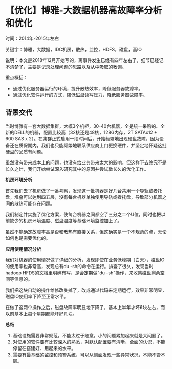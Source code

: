 # 【优化】博雅-大数据机器高故障率分析和优化

时间：2014年-2015年左右

关键字：博雅，大数据，IDC机房，散热，监控，HDFS，磁盘，高IO

说明：本文是2018年12月开始写的，离事件发生已经有四年左右了，细节已经记不清楚了，主要是记录处理问题的思路以及从中吸取的教训。

重点概括：

* 通过优化服务器运行的环境，提升散热效率，降低服务器故障率。
* 通过优化软件运行的方式，降低磁盘读写压力，降低服务器故障率。

## 背景交代

当时博雅有一套大数据集群，大概3个机柜，30-40台机器，全是统一采购的、全新的DELL的机器，配置比较高（32核还是48核，128G内存，2T SATAx12 + 600 SAS x 2）。在集群正式启用一段时间后，开始频繁地出现硬盘故障，因为设备还在质保期内，我们也只能频繁地联系供应商上门更换硬件，并坚定地怀疑这批硬盘的品质有问题。

虽然没有带来成本上的问题，也没有给业务带来太大的影响，但这样下去终究不是长久之计，我们开始尝试深入研究其中的原因并尝试做长久的优化工作。

**机房环境分析**

首先我们去了机房做了一番考察，发现这一批机器是好几台共用一个导轨或者托盘，堆叠可以达到四五层，没有每台机器单独使用导轨或者托盘，导致部分机器之间的散热可能存在问题。

我们制定并实施了优化方案，使每台机器之间都空了三分之二个U位，同时也把以前缺少的机房环境温度、磁盘温度等基础环境监控加上了。

虽然不能确定故障率高是否和散热有直接关系，但这确实是一个不规范的点，无论如何也是需要优化的。

**应用使用情况分析**

我们对机器的使用情况做了详细的分析，发现即使在业务低峰期（白天），磁盘IO的使用率也非常高，发现总有du -sh的命令在运行。排查了很久，发现当时hadoop HFDS的文档里明确有写，是会定期做"du -sh"操作，来收集磁盘剩余空间等信息的。

我们把这块自动的操作给修改关掉了，改成通过代码来定期运行，效果非常明显，磁盘IO使用率下降至正常水平。

在做了这两个操作之后，磁盘故障率明显地下降了，基本上半年才坏6块左右，而以前基本上每个星期都能坏好几块。

**总结**

1. 基础设施需要非常规范，不能太过于随意，小的问题累加起来就是大问题了。
2. 对使用的软件要有比较深入的熟悉，对默认配置要有清晰、全面的认识，不能停留在搭建好、用起来的水平。
3. 需要有最基础的监控和预警系统，可以从侧面发现一些异常状况，不能不管不顾。

